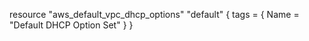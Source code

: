 resource "aws_default_vpc_dhcp_options" "default" {
  tags = {
    Name = "Default DHCP Option Set"
  }
}
